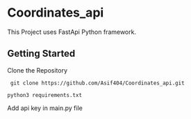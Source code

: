 # Coordinates_api

This Project uses FastApi Python framework. 

## Getting Started 

Clone the Repository

` git clone https://github.com/Asif404/Coordinates_api.git`

`python3 requirements.txt`

Add api key in main.py file




